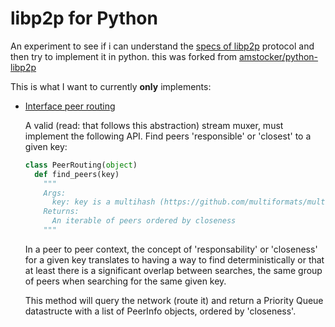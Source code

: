 libp2p for Python
=================
An experiment to see if i can understand the [specs of
libp2p](https://github.com/libp2p/specs/) protocol and then try to implement it
in python. this was forked from
[amstocker/python-libp2p](https://github.com/amstocker/python-libp2p)

This is what I want to currently **only** implements:
 - [Interface peer routing](https://github.com/libp2p/interface-peer-routing)

   A valid (read: that follows this abstraction) stream muxer, must implement
   the following API. Find peers 'responsible' or 'closest' to a given key:

    ```python
    class PeerRouting(object)
      def find_peers(key)
        """
        Args:
          key: key is a multihash (https://github.com/multiformats/multihash)
        Returns:
          An iterable of peers ordered by closeness
        """
    ```

    In a peer to peer context, the concept of 'responsability' or 'closeness'
    for a given key translates to having a way to find deterministically or that
    at least there is a significant overlap between searches, the same group of
    peers when searching for the same given key.

    This method will query the network (route it) and return a Priority Queue
    datastructe with a list of PeerInfo objects, ordered by 'closeness'.
